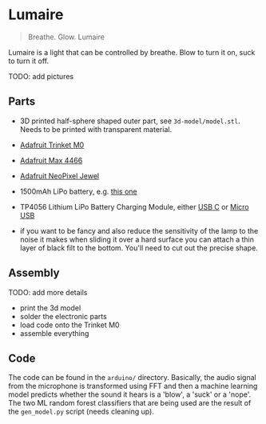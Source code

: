 # Lumaire

> Breathe. Glow. Lumaire

Lumaire is a light that can be controlled by breathe. Blow to turn it on, suck to turn it off.

TODO: add pictures

## Parts

- 3D printed half-sphere shaped outer part, see `3d-model/model.stl`. Needs to be printed with transparent material.
- [Adafruit Trinket M0](https://learn.adafruit.com/adafruit-trinket-m0-circuitpython-arduino/overview)
- [Adafruit Max 4466](https://www.adafruit.com/product/1063)
- [Adafruit NeoPixel Jewel](https://www.adafruit.com/product/2858)
- 1500mAh LiPo battery, e.g. [this one](https://www.bastelgarage.ch/lipo-battery-1500mah-jst-2-0-lithium-ion-polymer)
- TP4056 Lithium LiPo Battery Charging Module, either [USB C](https://www.bastelgarage.ch/tp4056-lithium-lipo-battery-charging-module-usb-c-5v-1a?search=TP4056) or [Micro USB](https://www.bastelgarage.ch/tp4056-lithium-lipo-battery-charging-module-micro-usb-5v-1a?search=TP4056)

- if you want to be fancy and also reduce the sensitivity of the lamp to the noise it makes when sliding it over a hard surface you can attach a thin layer of black filt to the bottom. You'll need to cut out the precise shape.

## Assembly

TODO: add more details

- print the 3d model
- solder the electronic parts
- load code onto the Trinket M0
- assemble everything

## Code

The code can be found in the `arduino/` directory. Basically, the audio signal from the microphone is transformed using FFT and then a machine learning model predicts whether the sound it hears is a 'blow', a 'suck' or a 'nope'. The two ML random forest classifiers that are being used are the result of the `gen_model.py` script (needs cleaning up).
